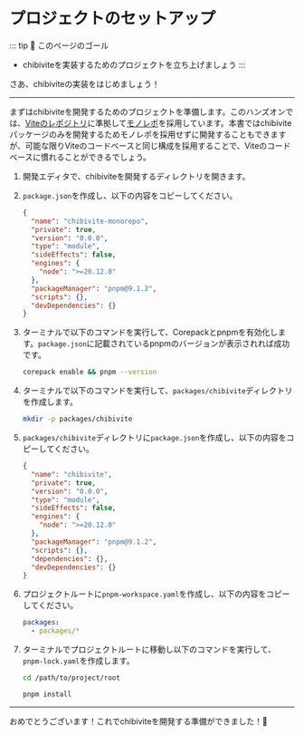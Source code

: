 # プロジェクトのセットアップ

::: tip 🎯 このページのゴール

- chibiviteを実装するためのプロジェクトを立ち上げましょう
  :::

さあ、chibiviteの実装をはじめましょう！

---

まずはchibiviteを開発するためのプロジェクトを準備します。このハンズオンでは、[Viteのレポジトリ](https://github.com/vitejs/vite)に準拠して[モノレポ](https://monorepo.tools/)を採用しています。本書ではchibiviteパッケージのみを開発するためモノレポを採用せずに開発することもできますが、可能な限りViteのコードベースと同じ構成を採用することで、Viteのコードベースに慣れることができるでしょう。

1. 開発エディタで、chibiviteを開発するディレクトリを開きます。
2. `package.json`を作成し、以下の内容をコピーしてください。

   ```json
   {
     "name": "chibivite-monorepo",
     "private": true,
     "version": "0.0.0",
     "type": "module",
     "sideEffects": false,
     "engines": {
       "node": ">=20.12.0"
     },
     "packageManager": "pnpm@9.1.2",
     "scripts": {},
     "devDependencies": {}
   }
   ```

3. ターミナルで以下のコマンドを実行して、Corepackとpnpmを有効化します。`package.json`に記載されているpnpmのバージョンが表示されれば成功です。

   ```bash
   corepack enable && pnpm --version
   ```

4. ターミナルで以下のコマンドを実行して、`packages/chibivite`ディレクトリを作成します。

   ```bash
   mkdir -p packages/chibivite
   ```

5. `packages/chibivite`ディレクトリに`package.json`を作成し、以下の内容をコピーしてください。

   ```json
   {
     "name": "chibivite",
     "private": true,
     "version": "0.0.0",
     "type": "module",
     "sideEffects": false,
     "engines": {
       "node": ">=20.12.0"
     },
     "packageManager": "pnpm@9.1.2",
     "scripts": {},
     "dependencies": {},
     "devDependencies": {}
   }
   ```

6. プロジェクトルートに`pnpm-workspace.yaml`を作成し、以下の内容をコピーしてください。

   ```yaml
   packages:
     - packages/*
   ```

7. ターミナルでプロジェクトルートに移動し以下のコマンドを実行して、`pnpm-lock.yaml`を作成します。

   ```bash
   cd /path/to/project/root
   ```

   ```bash
   pnpm install
   ```

---

おめでとうございます！これでchibiviteを開発する準備ができました！🎉
